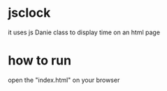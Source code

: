 # jsclock
it uses js Danie class to display time on an html page

# how to run
open the "index.html" on your browser
